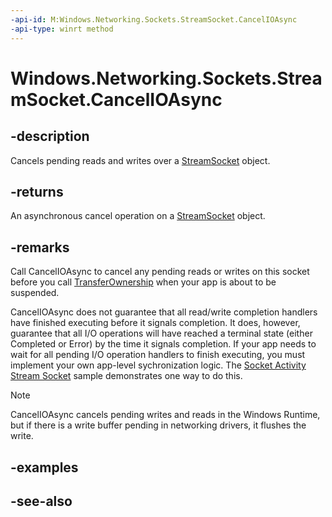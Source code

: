 ```yaml
---
-api-id: M:Windows.Networking.Sockets.StreamSocket.CancelIOAsync
-api-type: winrt method
---
```


<!-- Method syntax
public Windows.Foundation.IAsyncAction CancelIOAsync()
-->

# Windows.Networking.Sockets.StreamSocket.CancelIOAsync

## -description
Cancels pending reads and writes over a [StreamSocket](streamsocket.md) object.

## -returns
An asynchronous cancel operation on a [StreamSocket](streamsocket.md) object.

## -remarks
Call CancelIOAsync to cancel any pending reads or writes on this socket before you call [TransferOwnership](streamsocket_transferownership_1291619316.md) when your app is about to be suspended.

CancelIOAsync does not guarantee that all read/write completion handlers have finished executing before it signals completion. It does, however, guarantee that all I/O operations will have reached a terminal state (either Completed or Error) by the time it signals completion. If your app needs to wait for all pending I/O operation handlers to finish executing, you must implement your own app-level sychronization logic. The [Socket Activity Stream Socket](https://github.com/Microsoft/Windows-universal-samples/tree/master/Samples/SocketActivityStreamSocket) sample demonstrates one way to do this.



> [!NOTE]
> CancelIOAsync cancels pending writes and reads in the Windows Runtime, but if there is a write buffer pending in networking drivers, it flushes the write.

## -examples

## -see-also
